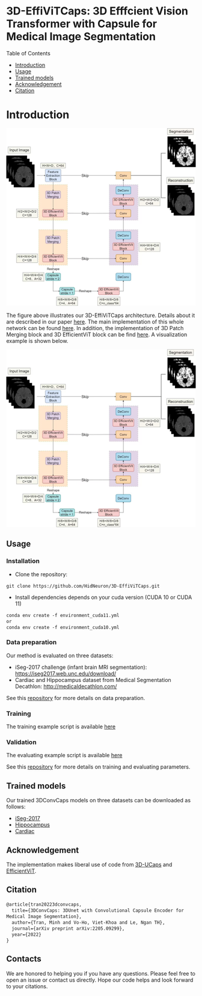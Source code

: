 # 3D-EffiViTCaps: 3D Efffcient Vision Transformer with Capsule for Medical Image Segmentation
Table of Contents
* [Introduction](#introduction)
* [Usage](#usage)
* [Trained models](#trained-models)
* [Acknowledgement](#acknowledgement)
* [Citation](#citation)

# Introduction
![image](network_imgs/3D-EffiViTCaps.jpg)

The figure above illustrates our 3D-EffiViTCaps architecture. Details about it are described in our paper [here](https://arxiv.org/abs/2205.09299). The main implementation of this whole network can be found [here](module/effiViTcaps.py). In addition, the implementation of 3D Patch Merging block and 3D EfficientViT block can be find [here](main_block/efficientViT3D.py). A visualization example is shown below.

![image](network_imgs/3D-EffiViTCaps.jpg)

## Usage

### Installation
- Clone the repository:
```
git clone https://github.com/HidNeuron/3D-EffiViTCaps.git
```

- Install dependencies depends on your cuda version (CUDA 10 or CUDA 11)
```
conda env create -f environment_cuda11.yml
or
conda env create -f environment_cuda10.yml
```

### Data preparation
Our method is evaluated on three datasets:
* iSeg-2017 challenge (infant brain MRI segmentation): <https://iseg2017.web.unc.edu/download/>
* Cardiac and Hippocampus dataset from Medical Segmentation Decathlon: <http://medicaldecathlon.com/>

See this [repository](https://github.com/VinAIResearch/3D-UCaps) for more details on data preparation.

### Training
The training example script is available [here](scripts/train_3d_effiViTcaps.sh)

### Validation
The evaluating example script is available [here](scripts/eval_3d_effiViTcaps.sh)

See this [repository](https://github.com/VinAIResearch/3D-UCaps) for more details on training and evaluating parameters.

## Trained models
Our trained 3DConvCaps models on three datasets can be downloaded as follows: 

- [iSeg-2017](https://uark-my.sharepoint.com/:u:/g/personal/minht_uark_edu/EcXhqKrOfp9BiAhru2x0vwABSeew_qcQ-RSTA8NYmYO0xg?e=ZPI0Nj)
- [Hippocampus](https://uark-my.sharepoint.com/:u:/g/personal/minht_uark_edu/Eag8cZNDQ7FMietkIa4RodMB8dMXcaMS9eXzJfnrubbZTw?e=fWqP3h)
- [Cardiac](https://uark-my.sharepoint.com/:u:/g/personal/minht_uark_edu/EeqQ4YJ9LSZDhpJ8eDehfLMBBGTnY4ovlvkBAHODATe4Lg?e=6NZA8G)

## Acknowledgement
The implementation makes liberal use of code from [3D-UCaps](https://github.com/VinAIResearch/3D-UCaps) and [EfficientViT](https://github.com/microsoft/Cream/tree/main/EfficientViT).

## Citation
```
@article{tran20223dconvcaps,
  title={3DConvCaps: 3DUnet with Convolutional Capsule Encoder for Medical Image Segmentation},
  author={Tran, Minh and Vo-Ho, Viet-Khoa and Le, Ngan TH},
  journal={arXiv preprint arXiv:2205.09299},
  year={2022}
}
```
## Contacts
We are honored to helping you if you have any questions. Please feel free to open an issue or contact us directly. Hope our code helps and look forward to your citations.

